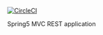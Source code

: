 [![CircleCI](https://circleci.com/gh/bikas1986/spring5-mvc-rest.svg?style=svg)](https://circleci.com/gh/bikas1986/spring5-mvc-rest)

Spring5 MVC REST application